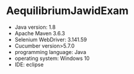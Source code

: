 # AequilibriumJawidExam

- Java version: 1.8
- Apache Maven 3.6.3
- Selenium WebDriver: 3.141.59
- Cucumber version>5.7.0
- programming language: Java
- operating system: Windows 10
- IDE: eclipse
